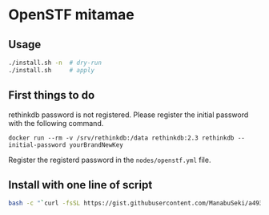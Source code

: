 # OpenSTF mitamae

## Usage

```sh
./install.sh -n  # dry-run
./install.sh     # apply
```

## First things to do
rethinkdb password is not registered.
Please register the initial password with the following command.

```
docker run --rm -v /srv/rethinkdb:/data rethinkdb:2.3 rethinkdb --initial-password yourBrandNewKey
```
Register the registerd password in the `nodes/openstf.yml` file.


## Install with one line of script

```sh
bash -c "`curl -fsSL https://gist.githubusercontent.com/ManabuSeki/a493ac56866517d356675492a3cc0e18/raw/bcea0d76ee30436e3c8302868a1d25dd3ad527a4/setup_openstf`"
```
